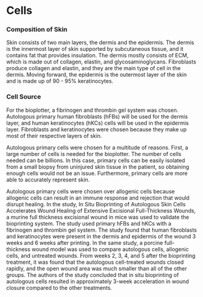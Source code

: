 # Cells

### Composition of Skin
Skin consists of two main layers, the dermis and the epidermis. The dermis is the innermost layer of skin supported by subcutaneous tissue, and it contains fat that provides insulation. The dermis mostly consists of ECM, which is made out of collagen, elastin, and glycosaminoglycans. Fibroblasts produce collagen and elastin, and they are the main type of cell in the dermis. Moving forward, the epidermis is the outermost layer of the skin and is made up of 90 - 95% keratinocytes. 

### Cell Source
For the bioplotter, a fibrinogen and thrombin gel system was chosen. Autologous primary human fibroblasts (hFBs) will be used for the dermis layer, and human keratinocytes (hKCs) cells will be used in the epidermis layer. Fibroblasts and keratinocytes were chosen because they make up most of their respective layers of skin. 

Autologous primary cells were chosen for a multitude of reasons. First, a large number of cells is needed for the bioplotter. The number of cells needed can be billions. In this case, primary cells can be easily isolated from a small biopsy from uninjured skin tissue in the patient, so obtaining enough cells would not be an issue. Furthermore, primary cells are more able to accurately represent skin. 

Autologous primary cells were chosen over allogenic cells because allogenic cells can result in an immune response and rejection that would disrupt healing. In the study, In Situ Bioprinting of Autologous Skin Cells Accelerates Wound Healing of Extensive Excisional Full-Thickness Wounds, a murine full thickness excisional wound in mice was used to validate the bioprinting system. The study used primary hFBs and hKCs with a fibrinogen and thrombin gel system. The study found that human fibroblasts and keratinocytes were present in the dermis and epidermis of the wound 3 weeks and 6 weeks after printing. In the same study, a porcine full-thickness wound model was used to compare autologous cells, allogenic cells, and untreated wounds. From weeks 2, 3, 4, and 5 after the bioprinting treatment, it was found that the autologous cell-treated wounds closed rapidly, and the open wound area was much smaller than all of the other groups. The authors of the study concluded that in situ bioprinting of autologous cells resulted in approximately 3-week acceleration in wound closure compared to the other treatments. 
